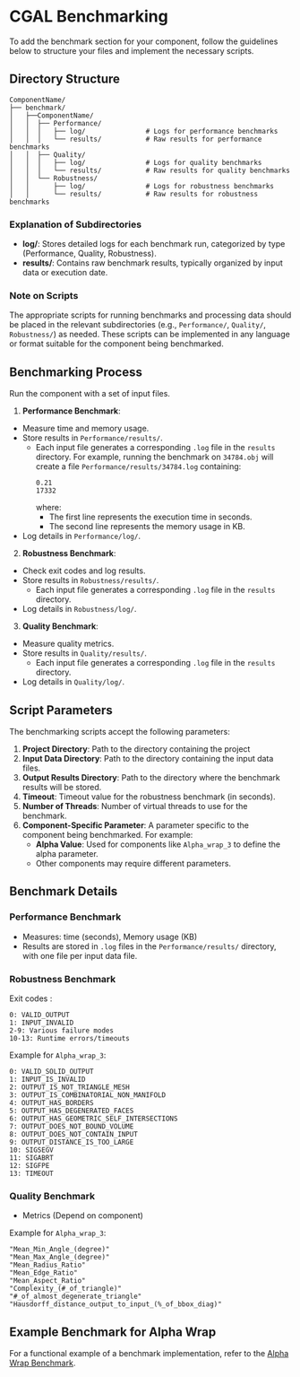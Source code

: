 # CGAL Benchmarking

To add the benchmark section for your component, follow the guidelines below to structure your files and implement the necessary scripts.

## Directory Structure

```
ComponentName/
├── benchmark/
│   ├──ComponentName/
│   │  ├── Performance/
│   │  │   ├── log/               # Logs for performance benchmarks
│   │  │   └── results/           # Raw results for performance benchmarks
│   │  ├── Quality/
│   │  │   ├── log/               # Logs for quality benchmarks
│   │  │   └── results/           # Raw results for quality benchmarks
│   │  └── Robustness/
│   │      ├── log/               # Logs for robustness benchmarks
│   │      └── results/           # Raw results for robustness benchmarks
```

### Explanation of Subdirectories

- **log/**: Stores detailed logs for each benchmark run, categorized by type (Performance, Quality, Robustness).
- **results/**: Contains raw benchmark results, typically organized by input data or execution date.

### Note on Scripts

The appropriate scripts for running benchmarks and processing data should be placed in the relevant subdirectories (e.g., `Performance/`, `Quality/`, `Robustness/`) as needed. These scripts can be implemented in any language or format suitable for the component being benchmarked.

## Benchmarking Process
Run the component with a set of input files.
1. **Performance Benchmark**:
  - Measure time and memory usage.
  - Store results in `Performance/results/`.
    - Each input file generates a corresponding `.log` file in the `results` directory. For example, running the benchmark on `34784.obj` will create a file `Performance/results/34784.log` containing:
      ```
      0.21
      17332
      ```
      where:
      - The first line represents the execution time in seconds.
      - The second line represents the memory usage in KB.
  - Log details in `Performance/log/`.
2. **Robustness Benchmark**:
  - Check exit codes and log results.
  - Store results in `Robustness/results/`.
    - Each input file generates a corresponding `.log` file in the `results` directory.
  - Log details in `Robustness/log/`.
3. **Quality Benchmark**:
  - Measure quality metrics.
  - Store results in `Quality/results/`.
    - Each input file generates a corresponding `.log` file in the `results` directory.
  - Log details in `Quality/log/`.

## Script Parameters

The benchmarking scripts accept the following parameters:

1. **Project Directory**: Path to the directory containing the project
2. **Input Data Directory**: Path to the directory containing the input data files.
3. **Output Results Directory**: Path to the directory where the benchmark results will be stored.
4. **Timeout**: Timeout value for the robustness benchmark (in seconds).
5. **Number of Threads**: Number of virtual threads to use for the benchmark.
6. **Component-Specific Parameter**: A parameter specific to the component being benchmarked. For example:
   - **Alpha Value**: Used for components like `Alpha_wrap_3` to define the alpha parameter.
   - Other components may require different parameters.

## Benchmark Details

### Performance Benchmark
- Measures: time (seconds), Memory usage (KB)
- Results are stored in `.log` files in the `Performance/results/` directory, with one file per input data file.

### Robustness Benchmark
Exit codes :
```
0: VALID_OUTPUT
1: INPUT_INVALID
2-9: Various failure modes
10-13: Runtime errors/timeouts
```

Example for `Alpha_wrap_3`:
```
0: VALID_SOLID_OUTPUT
1: INPUT_IS_INVALID
2: OUTPUT_IS_NOT_TRIANGLE_MESH
3: OUTPUT_IS_COMBINATORIAL_NON_MANIFOLD
4: OUTPUT_HAS_BORDERS
5: OUTPUT_HAS_DEGENERATED_FACES
6: OUTPUT_HAS_GEOMETRIC_SELF_INTERSECTIONS
7: OUTPUT_DOES_NOT_BOUND_VOLUME
8: OUTPUT_DOES_NOT_CONTAIN_INPUT
9: OUTPUT_DISTANCE_IS_TOO_LARGE
10: SIGSEGV
11: SIGABRT
12: SIGFPE
13: TIMEOUT
```

### Quality Benchmark
- Metrics (Depend on component)

Example for `Alpha_wrap_3`:

```
"Mean_Min_Angle_(degree)"
"Mean_Max_Angle_(degree)"
"Mean_Radius_Ratio"
"Mean_Edge_Ratio"
"Mean_Aspect_Ratio"
"Complexity_(#_of_triangle)"
"#_of_almost_degenerate_triangle"
"Hausdorff_distance_output_to_input_(%_of_bbox_diag)"
```

## Example Benchmark for Alpha Wrap

For a functional example of a benchmark implementation, refer to the [Alpha Wrap Benchmark](https://github.com/CGAL/cgal/tree/master/Alpha_wrap_3/benchmark/Alpha_wrap_3).